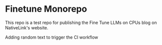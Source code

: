 # Finetune Monorepo

This repo is a test repo for publishing the Fine Tune LLMs on CPUs blog on NativeLink's website.

Adding random text to trigger the CI workflow
